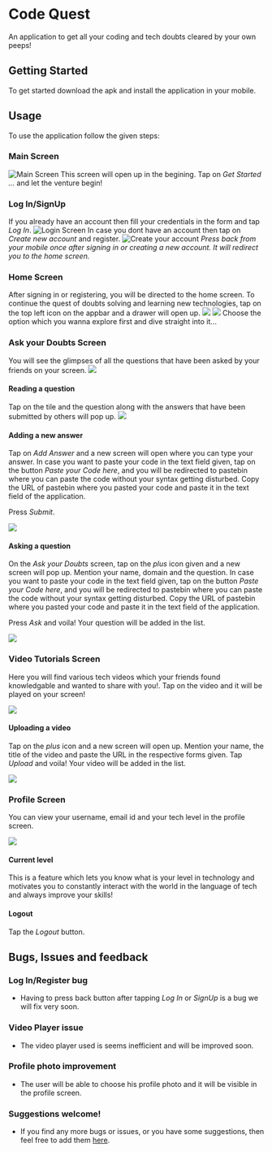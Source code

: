 # Code Quest

An application to get all your coding and tech doubts cleared by your own peeps!

## Getting Started

To get started download the apk and install the application in your mobile.

## Usage

To use the application follow the given steps:

### Main Screen

![Main Screen](https://res.cloudinary.com/dldoqjanc/image/upload/v1622739788/WhatsApp_Image_2021-06-03_at_8.29.26_PM_zjhaai.jpg)
This screen will open up in the begining. Tap on _Get Started ..._ and let the venture begin!

### Log In/SignUp

If you already have an account then fill your credentials in the form and tap _Log In_. 
![Login Screen](https://res.cloudinary.com/dldoqjanc/image/upload/v1622739790/WhatsApp_Image_2021-06-03_at_8.29.26_PM_1_dgrgd6.jpg)
In case you dont have an account then tap on _Create new account_ and register.
![Create your account](https://res.cloudinary.com/dldoqjanc/image/upload/v1622739789/WhatsApp_Image_2021-06-03_at_8.29.26_PM_2_njlsvr.jpg)
_Press back from your mobile once after signing in or creating a new account. It will redirect you to the home screen._

### Home Screen

After signing in or registering, you will be directed to the home screen. To continue the quest of doubts solving and learning new technologies, tap on the top left icon on the appbar and a drawer will open up.
![](https://res.cloudinary.com/dldoqjanc/image/upload/v1622739789/WhatsApp_Image_2021-06-03_at_8.29.26_PM_3_dh7czh.jpg)
![](https://res.cloudinary.com/dldoqjanc/image/upload/v1622739790/WhatsApp_Image_2021-06-03_at_8.29.26_PM_4_j8juvx.jpg)
Choose the option which you wanna explore first and dive straight into it...

### Ask your Doubts Screen

You will see the glimpses of all the questions that have been asked by your friends on your screen.
![](https://res.cloudinary.com/dldoqjanc/image/upload/v1622739789/WhatsApp_Image_2021-06-03_at_8.29.26_PM_5_iqkkk7.jpg)

#### Reading a question
Tap on the tile and the question along with the answers that have been submitted by others will pop up.
![](https://res.cloudinary.com/dldoqjanc/image/upload/v1622739789/WhatsApp_Image_2021-06-03_at_8.29.26_PM_7_psyerl.jpg)

#### Adding a new answer
Tap on _Add Answer_ and a new screen will open where you can type your answer. 
In case you want to paste your code in the text field given, tap on the button _Paste your Code here_, and you will be redirected to pastebin where you can paste the code without your syntax getting disturbed. Copy the URL of pastebin where you pasted your code and paste it in the text field of the application.

Press _Submit_.

![](https://res.cloudinary.com/dldoqjanc/image/upload/v1622739788/WhatsApp_Image_2021-06-03_at_8.29.26_PM_8_csda3y.jpg)

#### Asking a question
On the _Ask your Doubts_ screen, tap on the _plus_ icon given and a new screen will pop up. Mention your name, domain and the question. In case you want to paste your code in the text field given, tap on the button _Paste your Code here_, and you will be redirected to pastebin where you can paste the code without your syntax getting disturbed. Copy the URL of pastebin where you pasted your code and paste it in the text field of the application.

Press _Ask_ and voila! Your question will be added in  the list.

![](https://res.cloudinary.com/dldoqjanc/image/upload/v1622739789/WhatsApp_Image_2021-06-03_at_8.29.26_PM_6_x1qzq2.jpg)

### Video Tutorials Screen
Here you will find various tech videos which your friends found knowledgable and wanted to share with you!. Tap on the video and it will be played on your screen!

![](https://res.cloudinary.com/dldoqjanc/image/upload/v1622739788/WhatsApp_Image_2021-06-03_at_8.29.26_PM_9_bjgzo0.jpg)

#### Uploading a video
Tap on the _plus_ icon and a new screen will open up. Mention your name, the title of the video and paste the URL in the respective forms given.
Tap _Upload_ and voila! Your video will be added in the list.

![](https://res.cloudinary.com/dldoqjanc/image/upload/v1622739788/WhatsApp_Image_2021-06-03_at_8.29.26_PM_10_pg6vnh.jpg)


### Profile Screen
You can view your username, email id and your tech level in the profile screen.

![](https://res.cloudinary.com/dldoqjanc/image/upload/v1622739789/WhatsApp_Image_2021-06-03_at_8.29.26_PM_11_ksaq09.jpg)

#### Current level
This is a feature which lets you know what is your level in technology and motivates you to constantly interact with the world in the language of tech and always improve your skills!

#### Logout
Tap the _Logout_ button.

## Bugs, Issues and feedback

### Log In/Register bug
* Having to press back button after tapping _Log In_ or _SignUp_ is a bug we will fix very soon.

### Video Player issue
* The video player used is seems inefficient and will be improved soon.

### Profile photo improvement
* The user will be able to choose his profile photo and it will be visible in the profile screen.

### Suggestions welcome!
* If you find any more bugs or issues, or you have some suggestions, then feel free to add them [here](https://docs.google.com/document/d/1AMaFUDK1bA61cJx1aW_A_vtfjHWZqRcmeDlhfEXaUzk/edit?usp=sharing).
